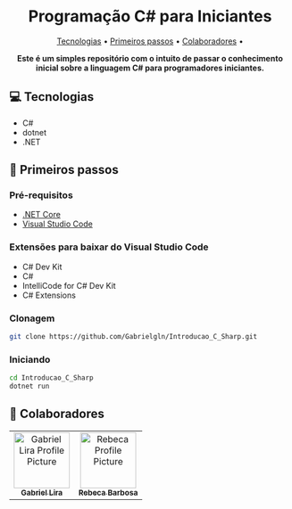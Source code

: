 <h1 align="center" style="font-weight: bold;">Programação C# para Iniciantes</h1>

<p align="center">
 <a href="#tech">Tecnologias</a> • 
 <a href="#started">Primeiros passos</a> • 
 <a href="#colab">Colaboradores</a> •
</p>

<p align="center">
    <b>Este é um simples repositório com o intuito de passar o conhecimento inicial sobre a linguagem C# para programadores iniciantes.</b>
</p>

<h2 id="technologies">💻 Tecnologias</h2>

- C#
- dotnet
- .NET

<h2 id="started">🚀 Primeiros passos</h2>


<h3>Pré-requisitos</h3>

- [.NET Core](https://dotnet.microsoft.com/pt-br/download)
- [Visual Studio Code](https://code.visualstudio.com/)

<h3>Extensões para baixar do Visual Studio Code</h3>

- C# Dev Kit
- C#
- IntelliCode for C# Dev Kit
- C# Extensions

<h3>Clonagem</h3>

```bash
git clone https://github.com/Gabrielgln/Introducao_C_Sharp.git
```

<h3>Iniciando</h3>

```bash
cd Introducao_C_Sharp
dotnet run
```

<h2 id="colab">🤝 Colaboradores</h2>

<table>
  <tr>
    <td align="center">
      <a href="#">
        <img src="https://avatars.githubusercontent.com/u/106107461?v=4" width="100px;" alt="Gabriel Lira Profile Picture"/><br>
        <sub>
          <b>Gabriel Lira</b>
        </sub>
      </a>
    </td>
    <td align="center">
      <a href="#">
        <img src="https://avatars.githubusercontent.com/u/107273033?v=4" width="100px;" alt="Rebeca Profile Picture"/><br>
        <sub>
          <b>Rebeca Barbosa</b>
        </sub>
      </a>
    </td>
  </tr>
</table>

